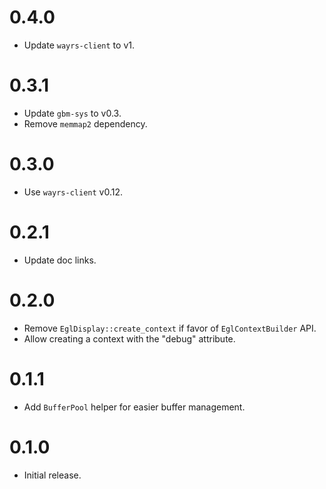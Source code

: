 # 0.4.0

- Update `wayrs-client` to v1.

# 0.3.1

- Update `gbm-sys` to v0.3.
- Remove `memmap2` dependency.

# 0.3.0

- Use `wayrs-client` v0.12.

# 0.2.1

- Update doc links.

# 0.2.0

- Remove `EglDisplay::create_context` if favor of `EglContextBuilder` API.
- Allow creating a context with the "debug" attribute.

# 0.1.1

- Add `BufferPool` helper for easier buffer management.

# 0.1.0

- Initial release.
